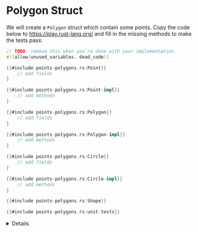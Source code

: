# Polygon Struct

We will create a `Polygon` struct which contain some points. Copy the code below
to <https://play.rust-lang.org/> and fill in the missing methods to make the
tests pass:

```rust
// TODO: remove this when you're done with your implementation.
#![allow(unused_variables, dead_code)]

{{#include points-polygons.rs:Point}}
    // add fields
}

{{#include points-polygons.rs:Point-impl}}
    // add methods
}

{{#include points-polygons.rs:Polygon}}
    // add fields
}

{{#include points-polygons.rs:Polygon-impl}}
    // add methods
}

{{#include points-polygons.rs:Circle}}
    // add fields
}

{{#include points-polygons.rs:Circle-impl}}
    // add methods
}

{{#include points-polygons.rs:Shape}}

{{#include points-polygons.rs:unit-tests}}
```

<details>

Since the method signatures are missing from the problem statements, the key part
of the exercise is to specify those correctly.

Other interesting parts of the exercise:
    
* Derive a `Copy` trait for some structs, as in tests the methods sometimes don't borrow their arguments.
* Discover that `Add` trait must be implemented for two objects to be addable via "+".    

</details>
